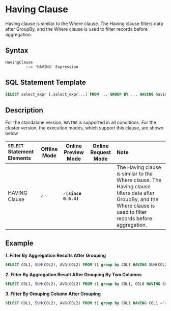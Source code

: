 # Having Clause

Having clause is similar to the Where clause. The Having clause filters data after GroupBy, and the Where clause is used to filter records before aggregation.

## Syntax

```
HavingClause
         ::= 'HAVING' Expression 
```

## SQL Statement Template

```sql
SELECT select_expr [,select_expr...] FROM ... GROUP BY ... HAVING having_condition
```

## Description
For the standalone version, `HAVING` is supported in all conditions. For the cluster version, the execution modes, which support this clause, are shown below

| `SELECT` Statement Elements                                | Offline Mode | Online Preview Mode | Online Request Mode | Note                                                                                                                                                               |
|:-----------------------------------------------------------|--------------|---------------------|---------------------|:-------------------------------------------------------------------------------------------------------------------------------------------------------------------|
| HAVING Clause                | **``✓``**    |  **``✓(since 0.6.4)``**  |                     | The Having clause is similar to the Where clause. The Having clause filters data after GroupBy, and the Where clause is used to filter records before aggregation. |                                                                                                                                                                                                                                                                                                                                                                              |

## Example

 **1. Filter By Aggregation Results After Grouping**

```SQL
SELECT COL1, SUM(COL2), AVG(COL2) FROM t1 group by COL1 HAVING SUM(COL2) > 1000;
```

 **2. Filter By Aggregation Result After Grouping By Two Columns**

```sql
SELECT COL1, SUM(COL2), AVG(COL2) FROM t1 group by COL1, COL0 HAVING SUM(COL2) > 1000;
```

 **3. Filter By Grouping Column After Grouping**

```sql
SELECT COL1, SUM(COL2), AVG(COL2) FROM t1 group by COL1 HAVING COL1 ='a';
```

